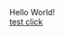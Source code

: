 <html>
<head>
</head>
<body>
Hello World!
<br>
 <a href="https://galaxystore.samsung.com/detail/ru.stoloto.mobile">test click</a> 
<br>
</body>
</html>
